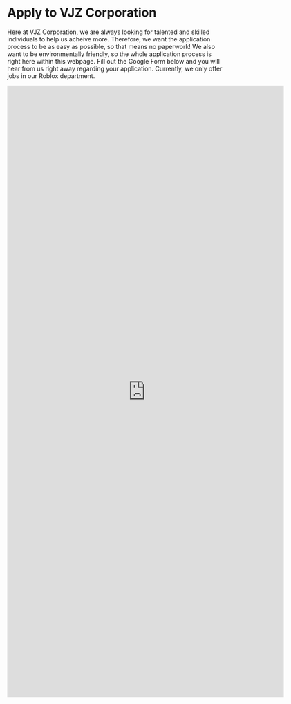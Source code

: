 # Apply to VJZ Corporation

Here at VJZ Corporation, we are always looking for talented and skilled individuals to help us acheive more. Therefore, we want the application process to be as easy as possible, so that means no paperwork! We also want to be environmentally friendly, so the whole application process is right here within this webpage. Fill out the Google Form below and you will hear from us right away regarding your application. Currently, we only offer jobs in our Roblox department.

<iframe src="https://docs.google.com/forms/d/e/1FAIpQLSdrbgCh185EY48khruxAPh_ZdNbKyVE7nU84Pf2TWeB6ka2wQ/viewform?embedded=true" width="640" height="1415" frameborder="0" marginheight="0" marginwidth="0">Loading…</iframe>
